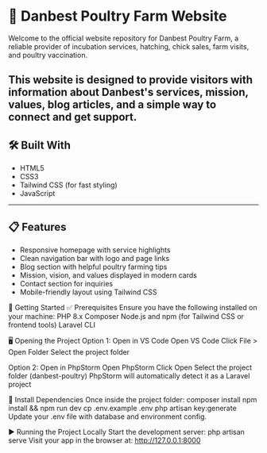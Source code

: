 # 🐣 Danbest Poultry Farm Website

Welcome to the official website repository for Danbest Poultry Farm, a reliable provider of incubation services, hatching, chick sales, farm visits, and poultry vaccination.

This website is designed to provide visitors with information about Danbest's services, mission, values, blog articles, and a simple way to connect and get support.
---

## 🛠️ Built With

- HTML5
- CSS3
- Tailwind CSS (for fast styling)
- JavaScript 
---

## 📋 Features

- Responsive homepage with service highlights
- Clean navigation bar with logo and page links
- Blog section with helpful poultry farming tips
- Mission, vision, and values displayed in modern cards
- Contact section for inquiries
- Mobile-friendly layout using Tailwind CSS

🚀 Getting Started
✅ Prerequisites
Ensure you have the following installed on your machine:
PHP 8.x
Composer
Node.js and npm (for Tailwind CSS or frontend tools)
Laravel CLI

🖥️ Opening the Project
Option 1: Open in VS Code
Open VS Code
Click File > Open Folder
Select the project folder

Option 2: Open in PhpStorm
Open PhpStorm
Click Open
Select the project folder (danbest-poultry)
PhpStorm will automatically detect it as a Laravel project

🔧 Install Dependencies
Once inside the project folder:
composer install
npm install && npm run dev
cp .env.example .env
php artisan key:generate
Update your .env file with database and environment config.

▶️ Running the Project Locally
Start the development server:
php artisan serve
Visit your app in the browser at:
http://127.0.0.1:8000


